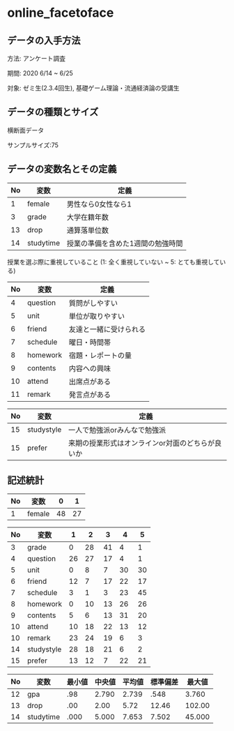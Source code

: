 # online_facetoface

## データの入手方法

方法: アンケート調査

期間: 2020 6/14 ~ 6/25

対象: ゼミ生(2.3.4回生), 基礎ゲーム理論・流通経済論の受講生

## データの種類とサイズ

横断面データ

サンプルサイズ:75

## データの変数名とその定義

| No  |     変数     | 定義                                              |
| --- | ----------- | --------------------------------------------------|
| 1   | female      | 男性なら0女性なら1                                 |
| 3   | grade       |      大学在籍年数                                   |
| 13  | drop        |     通算落単位数                                    |
| 14  | studytime   |     授業の準備を含めた1週間の勉強時間                 |

授業を選ぶ際に重視していること  (1: 全く重視していない ~ 5: とても重視している)

| No  |      変数      |       定義                                       |
| --- | ----------- | --------------------------------------------------|
| 4   | question    |     質問がしやすい                                   |
| 5   | unit        |     単位が取りやすい                                 |
| 6   | friend      |       友達と一緒に受けられる                         |
| 7   | schedule    |      曜日・時間帯                                   |
| 8   | homework    |       宿題・レポートの量                              |
| 9   | contents    |      内容への興味                                   |
| 10  | attend      |       出席点がある                                   |
| 11  | remark      |     発言点がある                                     |

| No  |      変数      |       定義                                       |
| --- | ----------- | --------------------------------------------------|
| 15  | studystyle  |      一人で勉強派orみんなで勉強派                     |
| 15   | prefer      |     来期の授業形式はオンラインor対面のどちらが良いか      |

## 記述統計

| No  | 変数        |   0    |  1     |
| --- | ----------- | ------- | ------- |
| 1 |   female       |   48    |   27      |

| No  | 変数        |  1         |  2　     | 3       | 4　    |  5     |
| --- | ----------- | --------  | -------  | ------ | ----- | ------  |
| 3 |   grade       |    0      |    28    |    41  |   4  |   1     |
| 4 |   question    |    26     |   27       |   17       |     4      |    1     |
| 5 |   unit        |  0       |     8     |      7    |     30      |   30      |
| 6 |   friend       |    12     |   7       |    17      |    22       |    17     |
| 7 |   schedule     |    3     |    1      |     3     |    23       |    45     |
| 8 |   homework     |    0     |    10      |    13      |     26      |   26      |
| 9 |   contents     |   5       |   6       |     13     |     31      |     20    |
| 10|   attend      |     10      |    18      |    22      |     13      |   12      |
| 10|   remark      |     23    |      24    |     19     |    6       |    3     |
| 14 |   studystyle |     28   |   18    |    21   |    6  |   2     |
| 15 |   prefer     |     13    |  12  |    7      | 22   |    21       |

| No   |     変数    |  最小値 | 中央値 |  平均値  |  標準偏差  |  最大値   |
| --- | ----------- | ------- | ------- |  -------- | ------- | -------- |
| 12|   gpa        | .98      |   2.790  |     2.739  | .548    |  3.760 |
| 13|   drop       |   .00      |   2.00   |   5.72    |  12.46   |  102.00 |
| 14|   studytime  |    .000     |   5.000   |   7.653    |   7.502 |  45.000 |
